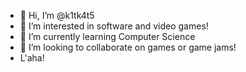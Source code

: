 - 👋 Hi, I’m @k1tk4t5
- 👀 I’m interested in software and video games!
- 🌱 I’m currently learning Computer Science
- 💞️ I’m looking to collaborate on games or game jams!
- L'aha!

<!---
k1tk4t5/k1tk4t5 is a ✨ special ✨ repository because its `README.md` (this file) appears on your GitHub profile.
You can click the Preview link to take a look at your changes.
--->
